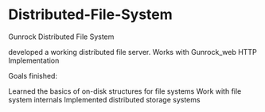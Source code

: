 # Distributed-File-System
Gunrock Distributed File System

developed a working distributed file server. Works with Gunrock_web HTTP Implementation 

Goals finished: 

Learned the basics of on-disk structures for file systems
Work with file system internals
Implemented distributed storage systems


